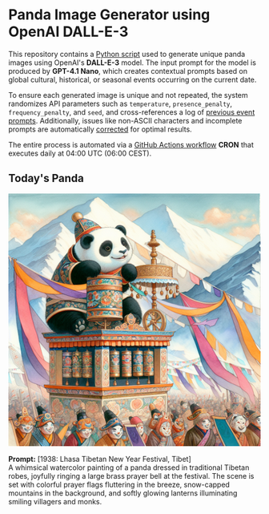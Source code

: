 # Panda Image Generator using OpenAI DALL-E-3

This repository contains a [Python script](src/daily_panda_image/generators/image_generator.py) used to generate unique panda images using OpenAI's **DALL-E-3** model. 
The input prompt for the model is produced by **GPT-4.1 Nano**, which creates contextual prompts based on global cultural, historical, or seasonal events occurring on the current date.

To ensure each generated image is unique and not repeated, the system randomizes API parameters such as `temperature`, `presence_penalty`, `frequency_penalty`, and `seed`, and cross-references a log of [previous event prompts](src/daily_panda_image/generators/prompt_generator.py). Additionally, issues like non-ASCII characters and incomplete prompts are automatically [corrected](src/daily_panda_image/utils/text_processor.py) for optimal results.

The entire process is automated via a [GitHub Actions workflow](.github/workflows/image_publisher.yml) **CRON** that executes daily at 04:00 UTC (06:00 CEST).


## Today's Panda
![screenshot](images/panda_current.png)

**Prompt:** [1938: Lhasa Tibetan New Year Festival, Tibet]  
A whimsical watercolor painting of a panda dressed in traditional Tibetan robes, joyfully ringing a large brass prayer bell at the festival. The scene is set with colorful prayer flags fluttering in the breeze, snow-capped mountains in the background, and softly glowing lanterns illuminating smiling villagers and monks.
